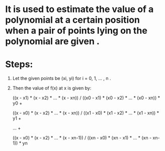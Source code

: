 # It is used to estimate the value of a polynomial at a certain position when a pair of points lying on the polynomial are given .

# Steps:
1. Let the given points be (xi, yi) for i = 0, 1, ... , n .
2. Then the value of f(x) at x is given by:

    ((x - x1) * (x - x2) * ... * (x - xn)) / ((x0 - x1) * (x0 - x2) * ... * (x0 - xn)) * y0 + 

    ((x - x0) * (x - x2) * ... * (x - xn)) / ((x1 - x0) * (x1 - x2) * ... * (x1 - xn)) * y1 + 

    ... +

    ((x - x0) * (x - x2) * ... * (x - xn-1)) / ((xn - x0) * (xn - x1) * ... * (xn - xn-1)) * yn
    
